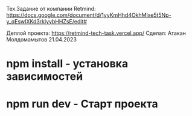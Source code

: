 Тех.Задание от компании Retmind: https://docs.google.com/document/d/1yyKmHhd4OkhMlxe5t5Np-y_qEswIXKd3rklyybHHZsE/edit#

Деплой проекта: https://retmind-tech-task.vercel.app/
Сделал: Атакан Молдомамытов 21.04.2023

# npm install - установка зависимостей
# npm run dev - Старт проекта
